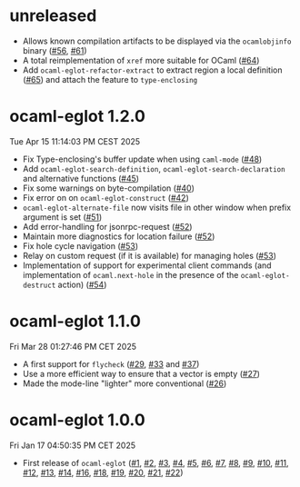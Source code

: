 unreleased
======================

- Allows known compilation artifacts to be displayed via the `ocamlobjinfo` binary ([#56](https://github.com/tarides/ocaml-eglot/pull/56), [#61](https://github.com/tarides/ocaml-eglot/pull/61))
- A total reimplementation of `xref` more suitable for OCaml ([#64](https://github.com/tarides/ocaml-eglot/pull/64))
- Add `ocaml-eglot-refactor-extract` to extract region a local definition ([#65](https://github.com/tarides/ocaml-eglot/pull/65)) and attach the feature to `type-enclosing`

ocaml-eglot 1.2.0
======================
Tue Apr 15 11:14:03 PM CEST 2025

- Fix Type-enclosing's buffer update when using `caml-mode` ([#48](https://github.com/tarides/ocaml-eglot/pull/48))
- Add `ocaml-eglot-search-definition`, `ocaml-eglot-search-declaration` and alternative functions ([#45](https://github.com/tarides/ocaml-eglot/pull/45))
- Fix some warnings on byte-compilation ([#40](https://github.com/tarides/ocaml-eglot/pull/40))
- Fix error on on `ocaml-eglot-construct` ([#42](https://github.com/tarides/ocaml-eglot/pull/40))
- `ocaml-eglot-alternate-file` now visits file in other window when prefix argument is set ([#51](https://github.com/tarides/ocaml-eglot/pull/51))
- Add error-handling for jsonrpc-request ([#52](https://github.com/tarides/ocaml-eglot/pull/52))
- Maintain more diagnostics for location failure ([#52](https://github.com/tarides/ocaml-eglot/pull/52))
- Fix hole cycle navigation ([#53](https://github.com/tarides/ocaml-eglot/pull/53))
- Relay on custom request (if it is available) for managing holes ([#53](https://github.com/tarides/ocaml-eglot/pull/53))
- Implementation of support for experimental client commands (and implementation of `ocaml.next-hole` in the presence of the `ocaml-eglot-destruct` action) ([#54](https://github.com/tarides/ocaml-eglot/pull/54))

ocaml-eglot 1.1.0
======================
Fri Mar 28 01:27:46 PM CET 2025

- A first support for `flycheck` ([#29](https://github.com/tarides/ocaml-eglot/pull/29), [#33](https://github.com/tarides/ocaml-eglot/pull/33) and [#37](https://github.com/tarides/ocaml-eglot/pull/37))
- Use a more efficient way to ensure that a vector is empty ([#27](https://github.com/tarides/ocaml-eglot/pull/27))
- Made the mode-line "lighter" more conventional ([#26](https://github.com/tarides/ocaml-eglot/pull/26))

ocaml-eglot 1.0.0
=================
Fri Jan 17 04:50:35 PM CET 2025

- First release of `ocaml-eglot`
  ([#1](https://github.com/tarides/ocaml-eglot/pull/1),
  [#2](https://github.com/tarides/ocaml-eglot/pull/2),
  [#3](https://github.com/tarides/ocaml-eglot/pull/3),
  [#4](https://github.com/tarides/ocaml-eglot/pull/4),
  [#5](https://github.com/tarides/ocaml-eglot/pull/5),
  [#6](https://github.com/tarides/ocaml-eglot/pull/6),
  [#7](https://github.com/tarides/ocaml-eglot/pull/7),
  [#8](https://github.com/tarides/ocaml-eglot/pull/8),
  [#9](https://github.com/tarides/ocaml-eglot/pull/9),
  [#10](https://github.com/tarides/ocaml-eglot/pull/10),
  [#11](https://github.com/tarides/ocaml-eglot/pull/11),
  [#12](https://github.com/tarides/ocaml-eglot/pull/12),
  [#13](https://github.com/tarides/ocaml-eglot/pull/13),
  [#14](https://github.com/tarides/ocaml-eglot/pull/14),
  [#16](https://github.com/tarides/ocaml-eglot/pull/16),
  [#18](https://github.com/tarides/ocaml-eglot/pull/18),
  [#19](https://github.com/tarides/ocaml-eglot/pull/19),
  [#20](https://github.com/tarides/ocaml-eglot/pull/20),
  [#21](https://github.com/tarides/ocaml-eglot/pull/21),
  [#22](https://github.com/tarides/ocaml-eglot/pull/22))
